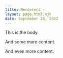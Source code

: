```yaml
---
title: Renderers - 
layout: page.html.njk
date: September 28, 2022
---
```


This is the body

And some more content.

And even more content.
